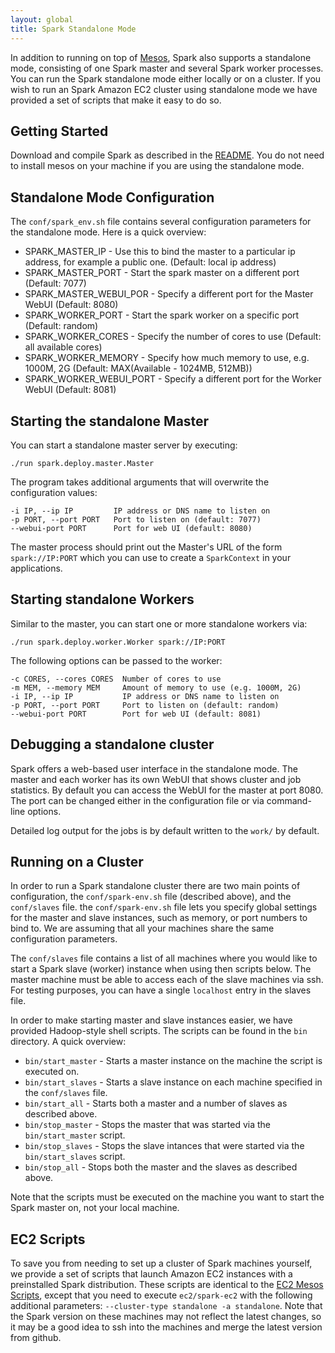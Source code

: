 ```yaml
---
layout: global
title: Spark Standalone Mode
---
```


In addition to running on top of [Mesos](https://github.com/mesos/mesos), Spark also supports a standalone mode, consisting of one Spark master and several Spark worker processes. You can run the Spark standalone mode either locally or on a cluster. If you wish to run an Spark Amazon EC2 cluster using standalone mode we have provided a set of scripts that make it easy to do so.

## Getting Started

Download and compile Spark as described in the [README](https://github.com/mesos/spark/wiki). You do not need to install mesos on your machine if you are using the standalone mode.

## Standalone Mode Configuration

The `conf/spark_env.sh` file contains several configuration parameters for the standalone mode. Here is a quick overview:

- SPARK\_MASTER\_IP - Use this to bind the master to a particular ip address, for example a public one. (Default: local ip address)
- SPARK\_MASTER\_PORT - Start the spark master on a different port (Default: 7077)
- SPARK\_MASTER\_WEBUI\_POR -  Specify a different port for the Master WebUI (Default: 8080)
- SPARK\_WORKER\_PORT - Start the spark worker on a specific port (Default: random)
- SPARK\_WORKER\_CORES - Specify the number of cores to use (Default: all available cores)
- SPARK\_WORKER\_MEMORY - Specify how much memory to use, e.g. 1000M, 2G (Default: MAX(Available - 1024MB, 512MB))
- SPARK\_WORKER\_WEBUI\_PORT - Specify a different port for the Worker WebUI (Default: 8081)

## Starting the standalone Master

You can start a standalone master server by executing:

    ./run spark.deploy.master.Master

The program takes additional arguments that will overwrite the configuration values:

    -i IP, --ip IP         IP address or DNS name to listen on
    -p PORT, --port PORT   Port to listen on (default: 7077)
    --webui-port PORT      Port for web UI (default: 8080)

The master process should print out the Master's URL of the form `spark://IP:PORT` which you can use to create a `SparkContext` in your applications. 

## Starting standalone Workers

Similar to the master, you can start one or more standalone workers via:

`./run spark.deploy.worker.Worker spark://IP:PORT`

The following options can be passed to the worker: 

    -c CORES, --cores CORES  Number of cores to use
    -m MEM, --memory MEM     Amount of memory to use (e.g. 1000M, 2G)
    -i IP, --ip IP           IP address or DNS name to listen on
    -p PORT, --port PORT     Port to listen on (default: random)
    --webui-port PORT        Port for web UI (default: 8081)

## Debugging a standalone cluster

Spark offers a web-based user interface in the standalone mode. The master and each worker has its own WebUI that shows cluster and job statistics. By default you can access the WebUI for the master at port 8080. The port can be changed either in the configuration file or via command-line options.

Detailed log output for the jobs is by default written to the `work/` by default.

## Running on a Cluster

In order to run a Spark standalone cluster there are two main points of configuration, the `conf/spark-env.sh` file (described above), and the `conf/slaves` file. the `conf/spark-env.sh` file lets you specify global settings for the master and slave instances, such as memory, or port numbers to bind to. We are assuming that all your machines share the same configuration parameters.

The `conf/slaves` file contains a list of all machines where you would like to start a Spark slave (worker) instance when using then scripts below. The master machine must be able to access each of the slave machines via ssh. For testing purposes, you can have a single `localhost` entry in the slaves file.

In order to make starting master and slave instances easier, we have provided Hadoop-style shell scripts. The scripts can be found in the `bin` directory. A quick overview:

- `bin/start_master` - Starts a master instance on the machine the script is executed on.
- `bin/start_slaves` - Starts a slave instance on each machine specified in the `conf/slaves` file.
- `bin/start_all` - Starts both a master and a number of slaves as described above.
- `bin/stop_master` - Stops the master that was started via the `bin/start_master` script.
- `bin/stop_slaves` - Stops the slave intances that were started via the `bin/start_slaves` script.
- `bin/stop_all` - Stops both the master and the slaves as described above.

Note that the scripts must be executed on the machine you want to start the Spark master on, not your local machine.

## EC2 Scripts

To save you from needing to set up a cluster of Spark machines yourself, we provide a set of scripts that launch Amazon EC2 instances with a preinstalled Spark distribution. These scripts are identical to the [EC2 Mesos Scripts](https://github.com/mesos/spark/wiki/EC2-Scripts), except that you need to execute `ec2/spark-ec2` with the following additional parameters: `--cluster-type standalone -a standalone`. Note that the Spark version on these machines may not reflect the latest changes, so it may be a good idea to ssh into the machines and merge the latest version from github.



